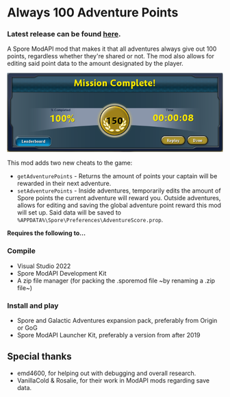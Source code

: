 # Always 100 Adventure Points
### Latest release can be found [here](https://github.com/Liskomato/Spore-Always100AdventurePoints/releases/latest).
 A Spore ModAPI mod that makes it that all adventures always give out 100 points, regardless whether they're shared or not. The mod also allows for editing said point data to the amount designated by the player.

![Example of edited points](Always100AdventurePoints.png)

 This mod adds two new cheats to the game:
 * `getAdventurePoints` - Returns the amount of points your captain will be rewarded in their next adventure.
 * `setAdventurePoints` - Inside adventures, temporarily edits the amount of Spore points the current adventure will reward you. Outside adventures, allows for editing and saving the global adventure point reward this mod will set up. Said data will be saved to `%APPDATA%\Spore\Preferences\AdventureScore.prop`.

**Requires the following to...**
### Compile
* Visual Studio 2022
* Spore ModAPI Development Kit
* A zip file manager (for packing the .sporemod file ~by renaming a .zip file~)

### Install and play
* Spore and Galactic Adventures expansion pack, preferably from Origin or GoG
* Spore ModAPI Launcher Kit, preferably a version from after 2019

## Special thanks
* emd4600, for helping out with debugging and overall research.
* VanillaCold & Rosalie, for their work in ModAPI mods regarding save data.
